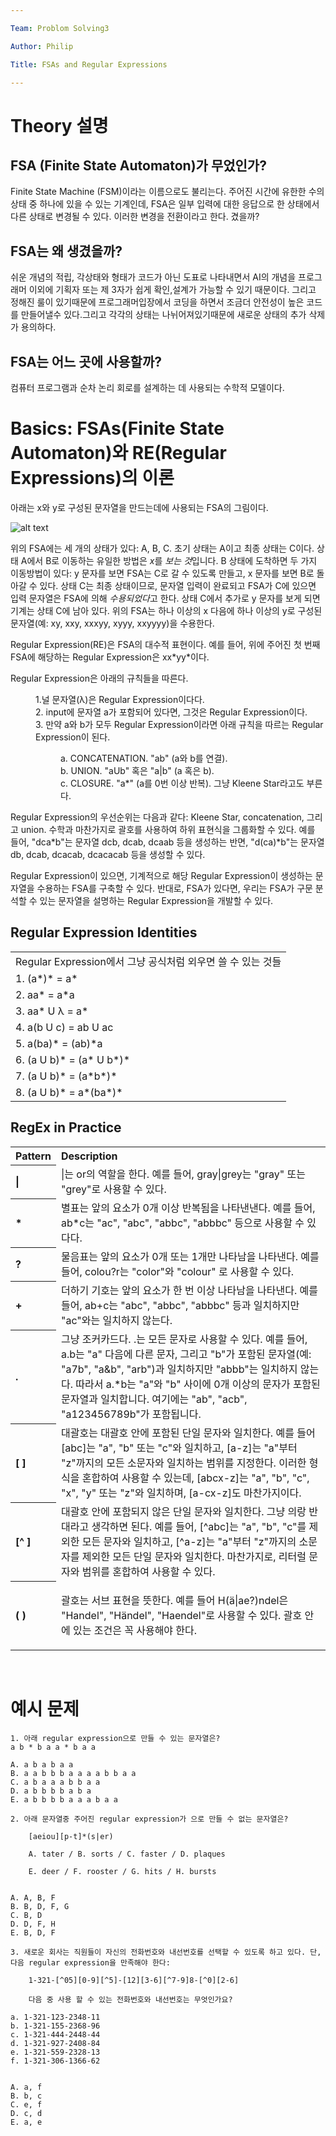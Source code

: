```yaml
---

Team: Problom Solving3

Author: Philip

Title: FSAs and Regular Expressions

---
```


<!--
    1. Images 첨부팔 것. 
    2. 예시문제 풀이 포함시킬 것. 
-->

# Theory 설명
## FSA (Finite State Automaton)가 무었인가?
Finite State Machine (FSM)이라는 이름으로도 불리는다. 주어진 시간에 유한한 수의 상태 중 하나에 있을 수 있는 기계인데, FSA은 일부 입력에 대한 응답으로 한 상태에서 다른 상태로 변경될 수 있다. 이러한 변경을 전환이라고 한다.
겼을까?
## FSA는 왜 생겼을까?
쉬운 개념의 적립, 각상태와 형태가 코드가 아닌 도표로 나타내면서 AI의 개념을 프로그래머 이외에 기획자 또는 제 3자가 쉽게 확인,설계가 가능할 수 있기 때문이다. 
그리고 정해진 룰이 있기때문에 프로그래머입장에서 코딩을 하면서 조금더 안전성이 높은 코드를 만들어낼수 있다.그리고 각각의 상태는 나뉘어져있기때문에 새로운 상태의 추가 삭제가 용의하다.
## FSA는 어느 곳에 사용할까?
컴퓨터 프로그램과 순차 논리 회로를 설계하는 데 사용되는 수학적 모델이다.



# Basics: FSAs(Finite State Automaton)와 RE(Regular Expressions)의 이론

<p>
아래는 x와 y로 구성된 문자열을 만드는데에 사용되는 FSA의 그림이다.
</p>

![alt text](image-2.png)

<p>
위의 FSA에는 세 개의 상태가 있다: A, B, C. 초기 상태는 A이고 최종 상태는 C이다. 상태 A에서 B로 이동하는 유일한 방법은 <i>x</i>를 <i>보는 것</i>입니다. B 상태에 도착하면 두 가지 이동방법이 있다: y 문자를 보면 FSA는 C로 갈 수 있도록 만들고, x 문자를 보면 B로 돌아갈 수 있다. 상태 C는 최종 상태이므로, 문자열 입력이 완료되고 FSA가 C에 있으면 입력 문자열은 FSA에 의해 <i>수용되었다</i>고 한다. 상태 C에서 추가로 y 문자를 보게 되면 기계는 상태 C에 남아 있다. 위의 FSA는 하나 이상의 x 다음에 하나 이상의 y로 구성된 문자열(예: xy, xxy, xxxyy, xyyy, xxyyyy)을 수용한다.
</p>

<p>
Regular Expression(RE)은 FSA의 대수적 표현이다. 예를 들어, 위에 주어진 첫 번째 FSA에 해당하는 Regular Expression은 xx*yy*이다.
</p>

<p>
Regular Expression은 아래의 규칙들을 따른다.
</p>
<dd>1.널 문자열(λ)은 Regular Expression이다다.</dd>
<dd>2. input에 문자열 a가 포함되어 있다면, 그것은 Regular Expression이다.</dd>
<dd>3. 만약 a와 b가 모두 Regular Expression이라면 아래 규칙을 따르는 Regular Expression이 된다.
<dl><dd>a. CONCATENATION. "ab" (a와 b를 연결).</dd>
<dd>b. UNION. "aUb" 혹은 "a|b" (a 혹은 b).</dd>
<dd>c. CLOSURE. "a*" (a를 0번 이상 반복). 그냥 Kleene Star라고도 부른다.</dd></dl></dd></dl>

<p>
Regular Expression의 우선순위는 다음과 같다: Kleene Star, concatenation, 그리고 union. 수학과 마찬가지로 괄호를 사용하여 하위 표현식을 그룹화할 수 있다. 예를 들어, "dca*b"는 문자열 dcb, dcab, dcaab 등을 생성하는 반면, "d(ca)*b"는 문자열 db, dcab, dcacab, dcacacab 등을 생성할 수 있다.
</p>

<p>
Regular Expression이 있으면, 기계적으로 해당 Regular Expression이 생성하는 문자열을 수용하는 FSA를 구축할 수 있다. 반대로, FSA가 있다면, 우리는 FSA가 구문 분석할 수 있는 문자열을 설명하는 Regular Expression을 개발할 수 있다.
</p>

## Regular Expression Identities

<table class="wikitable">

<tbody><tr>
<td>Regular Expression에서 
그냥 공식처럼 외우면 쓸 수 있는 것들
</td></tr>
<td>1.  (a*)*  = a*
</td></tr>
<tr>
<td>2.  aa*    = a*a
</td></tr>
<tr>
<td>3.  aa* U λ  = a*
</td></tr>
<tr>
<td>4.  a(b U c) = ab U ac
</td></tr>
<tr>
<td>5.  a(ba)* = (ab)*a
</td></tr>
<tr>
<td>6.  (a U b)* = (a* U b*)*
</td></tr>
<tr>
<td>7.  (a U b)* = (a*b*)*
</td></tr>
<tr>
<td>8.  (a U b)* = a*(ba*)*
</td></tr></tbody></table>

## RegEx in Practice

<table class="wikitable" style="text-align: left">

<tbody><tr>
<th>Pattern
</th>
<th>Description
</th></tr>
<tr>
<th>|
</th>
<td>|는 or의 역할을 한다.  예를 들어, gray|grey는 "gray" 또는 "grey"로 사용할 수 있다.
</td></tr>
<tr>
<th>*
</th>
<td>별표는 앞의 요소가 0개 이상 반복됨을 나타낸낸다. 예를 들어, ab*c는 "ac", "abc", "abbc", "abbbc" 등으로 사용할 수 있다다.
</td></tr>
<tr>
<th>?
</th>
<td>물음표는 앞의 요소가 0개 또는 1개만 나타남을 나타낸다. 예를 들어, colou?r는 "color"와 "colour" 로 사용할 수 있다.
</td></tr>
<tr>
<th>+
</th>
<td>더하기 기호는 앞의 요소가 한 번 이상 나타남을 나타낸다. 예를 들어, ab+c는 "abc", "abbc", "abbbc" 등과 일치하지만 "ac"와는 일치하지 않는다.
</td></tr>
<tr>
<th>.
</th>
<td>그냥 조커카드다. .는 모든 문자로 사용할 수 있다. 예를 들어, a.b는 "a" 다음에 다른 문자, 그리고 "b"가 포함된 문자열(예: "a7b", "a&amp;b", "arb")과 일치하지만 "abbb"는 일치하지 않는다. 따라서 a.*b는 "a"와 "b" 사이에 0개 이상의 문자가 포함된 문자열과 일치합니다. 여기에는 "ab", "acb", "a123456789b"가 포함됩니다.
</td></tr>
<tr>
<th>[ ]
</th>
<td>대괄호는 대괄호 안에 포함된 단일 문자와 일치한다. 예를 들어 [abc]는 "a", "b" 또는 "c"와 일치하고, [a-z]는 "a"부터 "z"까지의 모든 소문자와 일치하는 범위를 지정한다. 이러한 형식을 혼합하여 사용할 수 있는데, [abcx-z]는 "a", "b", "c", "x", "y" 또는 "z"와 일치하며, [a-cx-z]도 마찬가지이다.
</td></tr>
<tr>
<th>[^ ]
</th>
<td>대괄호 안에 포함되지 않은 단일 문자와 일치한다. 그냥 의랑 반대라고 생각하면 된다. 예를 들어, [^abc]는 "a", "b", "c"를 제외한 모든 문자와 일치하고, [^a-z]는 "a"부터 "z"까지의 소문자를 제외한 모든 단일 문자와 일치한다. 마찬가지로, 리터럴 문자와 범위를 혼합하여 사용할 수 있다.
</td></tr>
<tr>
<th>( )
</th>
<td>
<p>괄호는 서브 표현을 뜻한다. 예를 들어 H(ä|ae?)ndel은 "Handel", "Händel", "Haendel"로 사용할 수 있다. 괄호 안에 있는 조건은 꼭 사용해야 한다.
</p>
</td></tr></tbody></table>


<br>

# 예시 문제
```
1. 아래 regular expression으로 만들 수 있는 문자열은?
a b * b a a * b a a

A. a b a b a a 
B. a a b b b a a a a b b a a 
C. a b a a a b b a a 
D. a b b b b a b a 
E. a b b b b a a a b a a
```

```
2. 아래 문자열중 주어진 regular expression가 으로 만들 수 없는 문자열은?

    [aeiou][p-t]*(s|er)

    A. tater / B. sorts / C. faster / D. plaques

    E. deer / F. rooster / G. hits / H. bursts


A. A, B, F 
B. B, D, F, G 
C. B, D 
D. D, F, H 
E. B, D, F 
```

```
3. 새로운 회사는 직원들이 자신의 전화번호와 내선번호를 선택할 수 있도록 하고 있다. 단, 다음 regular expression을 만족해야 한다: 

    1-321-[^05][0-9][^5]-[12][3-6][^7-9]8-[^0][2-6] 

    다음 중 사용 할 수 있는 전화번호와 내선번호는 무엇인가요?

a. 1-321-123-2348-11
b. 1-321-155-2368-96
c. 1-321-444-2448-44
d. 1-321-927-2408-84
e. 1-321-559-2328-13
f. 1-321-306-1366-62


A. a, f
B. b, c 
C. e, f 
D. c, d 
E. a, e
```


